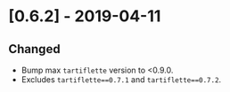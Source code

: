 # [0.6.2] - 2019-04-11

## Changed

- Bump max `tartiflette` version to <0.9.0.
- Excludes `tartiflette==0.7.1` and `tartiflette==0.7.2`.